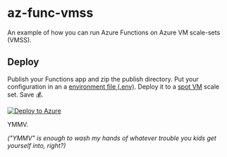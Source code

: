 # az-func-vmss

An example of how you can run Azure Functions on Azure VM scale-sets (VMSS).

## Deploy

Publish your Functions app and zip the publish directory. Put your configuration in an a [environment file (.env)](https://docs.docker.com/compose/env-file/). Deploy it to a [spot VM](https://azure.microsoft.com/en-us/services/virtual-machines/spot/) scale set. Save 💰.

[![Deploy to Azure](https://aka.ms/deploytoazurebutton)](https://portal.azure.com/#create/Microsoft.Template/uri/https%3A%2F%2Fraw.githubusercontent.com%2Fjoelverhagen%2Faz-func-vmss%2Fmain%2Fbicep%2Fspot-workers.deploymentTemplate.json)

YMMV.

*("YMMV" is enough to wash my hands of whatever trouble you kids get yourself into, right?)*
